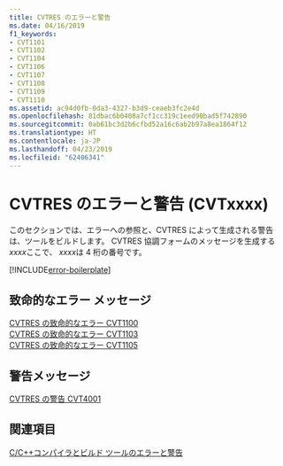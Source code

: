 ```yaml
---
title: CVTRES のエラーと警告
ms.date: 04/16/2019
f1_keywords:
- CVT1101
- CVT1102
- CVT1104
- CVT1106
- CVT1107
- CVT1108
- CVT1109
- CVT1110
ms.assetid: ac94d0fb-0da3-4327-b3d9-ceaeb3fc2e4d
ms.openlocfilehash: 81dbac6b0408a7cf1cc319c1eed90bad5f742890
ms.sourcegitcommit: 0ab61bc3d2b6cfbd52a16c6ab2b97a8ea1864f12
ms.translationtype: HT
ms.contentlocale: ja-JP
ms.lasthandoff: 04/23/2019
ms.locfileid: "62406341"
---
```

# <a name="cvtres-errors-and-warnings-cvtxxxx"></a>CVTRES のエラーと警告 (CVTxxxx)

このセクションでは、エラーへの参照と、CVTRES によって生成される警告は、ツールをビルドします。 CVTRES 協調フォームのメッセージを生成する*xxxx*ここで、 *xxxx*は 4 桁の番号です。

[!INCLUDE[error-boilerplate](../../error-messages/includes/error-boilerplate.md)]

## <a name="fatal-error-messages"></a>致命的なエラー メッセージ

[CVTRES の致命的なエラー CVT1100](cvtres-fatal-error-cvt1100.md) \
[CVTRES の致命的なエラー CVT1103](cvtres-fatal-error-cvt1103.md) \
[CVTRES の致命的なエラー CVT1105](cvtres-fatal-error-cvt1105.md)

## <a name="warning-messages"></a>警告メッセージ

[CVTRES の警告 CVT4001](cvtres-warning-cvt4001.md)

## <a name="see-also"></a>関連項目

[C/C++コンパイラとビルド ツールのエラーと警告](../compiler-errors-1/c-cpp-build-errors.md)
